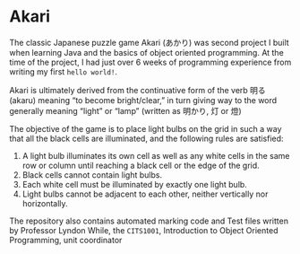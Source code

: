 # Akari

The classic Japanese puzzle game Akari (あかり) was second project I built when learning Java and the basics of object oriented programming. At the time of the project, I had just over 6 weeks of programming experience from writing my first `hello world!`.

Akari is ultimately derived from the continuative form of the verb 明る (akaru) meaning “to become bright/clear,” in turn giving way to the word generally meaning “light” or “lamp” (written as 明かり, 灯 or 燈)

The objective of the game is to place light bulbs on the grid in such a way that all the black cells are illuminated, and the following rules are satisfied:

1. A light bulb illuminates its own cell as well as any white cells in the same row or column until reaching a black cell or the edge of the grid.
1. Black cells cannot contain light bulbs.
1. Each white cell must be illuminated by exactly one light bulb.
1. Light bulbs cannot be adjacent to each other, neither vertically nor horizontally.

The repository also contains automated marking code and Test files written by Professor Lyndon While, the `CITS1001`, Introduction to Object Oriented Programming, unit coordinator
